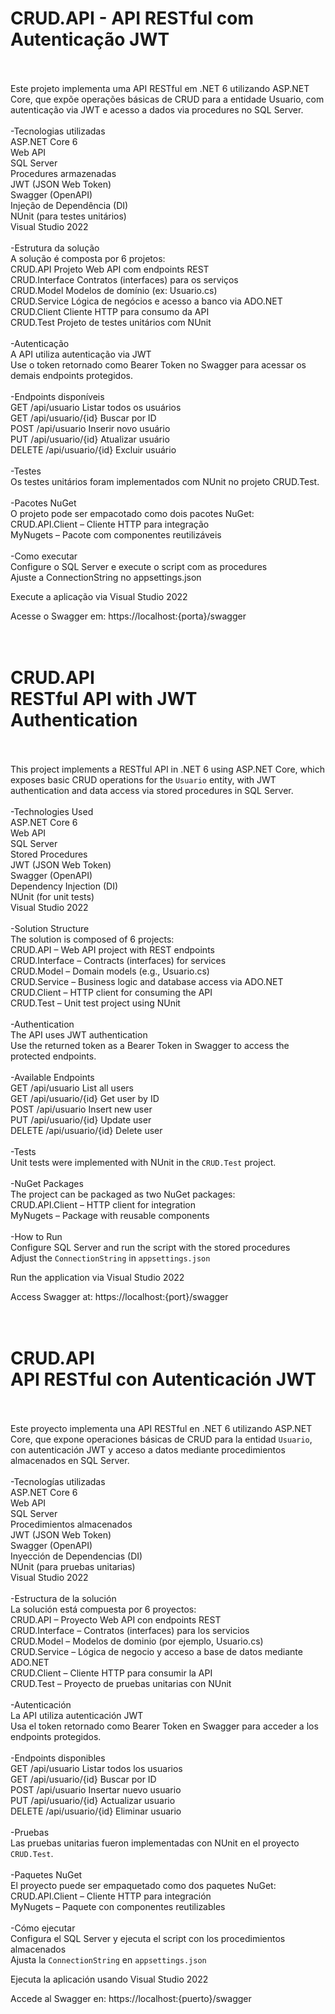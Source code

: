 # CRUD.API - API RESTful com Autenticação JWT
<br><br>
Este projeto implementa uma API RESTful em .NET 6 utilizando ASP.NET Core, que expõe operações básicas de CRUD para a entidade Usuario, com autenticação via JWT e acesso a dados via procedures no SQL Server.
<br><br>
-Tecnologias utilizadas<br>
ASP.NET Core 6<br>
Web API<br>
SQL Server<br>
Procedures armazenadas<br>
JWT (JSON Web Token)<br>
Swagger (OpenAPI)<br>
Injeção de Dependência (DI)<br>
NUnit (para testes unitários)<br>
Visual Studio 2022<br>
<br>
-Estrutura da solução<br>
A solução é composta por 6 projetos:<br>
CRUD.API	Projeto Web API com endpoints REST<br>
CRUD.Interface	Contratos (interfaces) para os serviços<br>
CRUD.Model	Modelos de domínio (ex: Usuario.cs)<br>
CRUD.Service	Lógica de negócios e acesso a banco via ADO.NET<br>
CRUD.Client	Cliente HTTP para consumo da API<br>
CRUD.Test	Projeto de testes unitários com NUnit<br>
<br>
-Autenticação<br>
A API utiliza autenticação via JWT<br>
Use o token retornado como Bearer Token no Swagger para acessar os demais endpoints protegidos.<br>
<br>
-Endpoints disponíveis<br>
GET	/api/usuario	Listar todos os usuários<br>
GET	/api/usuario/{id}	Buscar por ID<br>
POST	/api/usuario	Inserir novo usuário<br>
PUT	/api/usuario/{id}	Atualizar usuário<br>
DELETE	/api/usuario/{id}	Excluir usuário<br>
<br>
-Testes<br>
Os testes unitários foram implementados com NUnit no projeto CRUD.Test.<br>
<br>
-Pacotes NuGet<br>
O projeto pode ser empacotado como dois pacotes NuGet:<br>
CRUD.API.Client – Cliente HTTP para integração<br>
MyNugets – Pacote com componentes reutilizáveis<br>
<br>
-Como executar<br>
Configure o SQL Server e execute o script com as procedures<br>
Ajuste a ConnectionString no appsettings.json<br>

Execute a aplicação via Visual Studio 2022

Acesse o Swagger em: https://localhost:{porta}/swagger
<br>
<br>
<br>
# CRUD.API<br>RESTful API with JWT Authentication
<br><br>
This project implements a RESTful API in .NET 6 using ASP.NET Core, which exposes basic CRUD operations for the `Usuario` entity, with JWT authentication and data access via stored procedures in SQL Server.
<br><br>
-Technologies Used<br>
ASP.NET Core 6<br>
Web API<br>
SQL Server<br>
Stored Procedures<br>
JWT (JSON Web Token)<br>
Swagger (OpenAPI)<br>
Dependency Injection (DI)<br>
NUnit (for unit tests)<br>
Visual Studio 2022<br>
<br>
-Solution Structure<br>
The solution is composed of 6 projects:<br>
CRUD.API – Web API project with REST endpoints<br>
CRUD.Interface – Contracts (interfaces) for services<br>
CRUD.Model – Domain models (e.g., Usuario.cs)<br>
CRUD.Service – Business logic and database access via ADO.NET<br>
CRUD.Client – HTTP client for consuming the API<br>
CRUD.Test – Unit test project using NUnit<br>
<br>
-Authentication<br>
The API uses JWT authentication<br>
Use the returned token as a Bearer Token in Swagger to access the protected endpoints.<br>
<br>
-Available Endpoints<br>
GET	/api/usuario	List all users<br>
GET	/api/usuario/{id}	Get user by ID<br>
POST	/api/usuario	Insert new user<br>
PUT	/api/usuario/{id}	Update user<br>
DELETE	/api/usuario/{id}	Delete user<br>
<br>
-Tests<br>
Unit tests were implemented with NUnit in the `CRUD.Test` project.<br>
<br>
-NuGet Packages<br>
The project can be packaged as two NuGet packages:<br>
CRUD.API.Client – HTTP client for integration<br>
MyNugets – Package with reusable components<br>
<br>
-How to Run<br>
Configure SQL Server and run the script with the stored procedures<br>
Adjust the `ConnectionString` in `appsettings.json`<br>

Run the application via Visual Studio 2022

Access Swagger at: https://localhost:{port}/swagger
<br>
<br>
<br>
# CRUD.API<br>API RESTful con Autenticación JWT
<br><br>
Este proyecto implementa una API RESTful en .NET 6 utilizando ASP.NET Core, que expone operaciones básicas de CRUD para la entidad `Usuario`, con autenticación JWT y acceso a datos mediante procedimientos almacenados en SQL Server.
<br><br>
-Tecnologías utilizadas<br>
ASP.NET Core 6<br>
Web API<br>
SQL Server<br>
Procedimientos almacenados<br>
JWT (JSON Web Token)<br>
Swagger (OpenAPI)<br>
Inyección de Dependencias (DI)<br>
NUnit (para pruebas unitarias)<br>
Visual Studio 2022<br>
<br>
-Estructura de la solución<br>
La solución está compuesta por 6 proyectos:<br>
CRUD.API – Proyecto Web API con endpoints REST<br>
CRUD.Interface – Contratos (interfaces) para los servicios<br>
CRUD.Model – Modelos de dominio (por ejemplo, Usuario.cs)<br>
CRUD.Service – Lógica de negocio y acceso a base de datos mediante ADO.NET<br>
CRUD.Client – Cliente HTTP para consumir la API<br>
CRUD.Test – Proyecto de pruebas unitarias con NUnit<br>
<br>
-Autenticación<br>
La API utiliza autenticación JWT<br>
Usa el token retornado como Bearer Token en Swagger para acceder a los endpoints protegidos.<br>
<br>
-Endpoints disponibles<br>
GET	/api/usuario	Listar todos los usuarios<br>
GET	/api/usuario/{id}	Buscar por ID<br>
POST	/api/usuario	Insertar nuevo usuario<br>
PUT	/api/usuario/{id}	Actualizar usuario<br>
DELETE	/api/usuario/{id}	Eliminar usuario<br>
<br>
-Pruebas<br>
Las pruebas unitarias fueron implementadas con NUnit en el proyecto `CRUD.Test`.<br>
<br>
-Paquetes NuGet<br>
El proyecto puede ser empaquetado como dos paquetes NuGet:<br>
CRUD.API.Client – Cliente HTTP para integración<br>
MyNugets – Paquete con componentes reutilizables<br>
<br>
-Cómo ejecutar<br>
Configura el SQL Server y ejecuta el script con los procedimientos almacenados<br>
Ajusta la `ConnectionString` en `appsettings.json`<br>

Ejecuta la aplicación usando Visual Studio 2022

Accede al Swagger en: https://localhost:{puerto}/swagger


